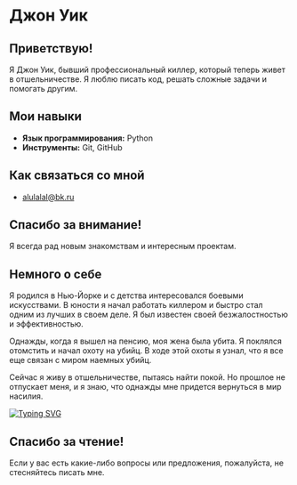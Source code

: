 # Джон Уик

## Приветствую!

Я Джон Уик, бывший профессиональный киллер, который теперь живет в отшельничестве. Я люблю писать код, решать сложные задачи и помогать другим.

## Мои навыки

* **Язык программирования:** Python
* **Инструменты:** Git, GitHub

## Как связаться со мной

* alulalal@bk.ru

## Спасибо за внимание!

Я всегда рад новым знакомствам и интересным проектам.

## Немного о себе

Я родился в Нью-Йорке и с детства интересовался боевыми искусствами. В юности я начал работать киллером и быстро стал одним из лучших в своем деле. Я был известен своей безжалостностью и эффективностью.

Однажды, когда я вышел на пенсию, моя жена была убита. Я поклялся отомстить и начал охоту на убийц. В ходе этой охоты я узнал, что я все еще связан с миром наемных убийц.

Сейчас я живу в отшельничестве, пытаясь найти покой. Но прошлое не отпускает меня, и я знаю, что однажды мне придется вернуться в мир насилия.

[![Typing SVG](https://readme-typing-svg.demolab.com?font=Fira+Code&duration=3500&pause=200&center=&vCenter=&random=false&width=435&lines=%D0%AF+%D0%BD%D0%B5+%D0%B8%D1%89%D1%83+%D0%B4%D1%80%D0%B0%D0%BA%D0%B8%2C+%D0%BD%D0%BE+%D1%8F+%D0%BD%D0%B5+%D0%B1%D0%BE%D1%8E%D1%81%D1%8C+%D0%B5%D0%B5;%D0%AF+%D0%BD%D0%B5+%D0%BE%D0%B1%D0%B5%D1%89%D0%B0%D0%BB%2C+%D1%87%D1%82%D0%BE+%D0%B1%D1%83%D0%B4%D1%83+%D0%BC%D0%B8%D0%BB%D0%BE%D1%81%D0%B5%D1%80%D0%B4%D0%BD%D1%8B%D0%BC)](https://git.io/typing-svg)

## Спасибо за чтение!

Если у вас есть какие-либо вопросы или предложения, пожалуйста, не стесняйтесь писать мне.

